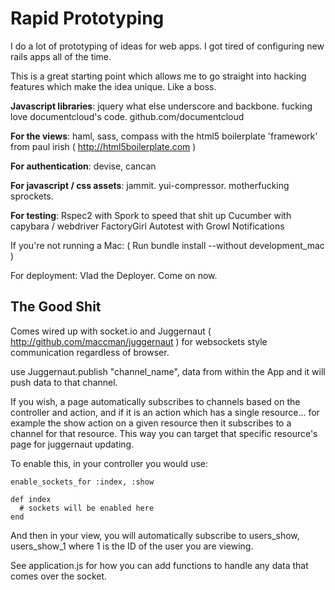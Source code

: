 Rapid Prototyping
===========

I do a lot of prototyping of ideas for web apps. I got tired of configuring new rails apps all of the time.

This is a great starting point which allows me to go straight into hacking features which make
the idea unique.  Like a boss.

**Javascript libraries**:
  jquery what else
  underscore and backbone.  fucking love documentcloud's code.  github.com/documentcloud

**For the views**:
  haml, sass, compass with the html5 boilerplate 'framework' from paul irish ( http://html5boilerplate.com )

**For authentication**:
  devise, cancan

**For javascript / css assets**:
  jammit. yui-compressor. motherfucking sprockets.

**For testing**:
  Rspec2 with Spork to speed that shit up
  Cucumber with capybara / webdriver
  FactoryGirl
  Autotest with Growl Notifications
  
  If you're not running a Mac:
  ( Run bundle install --without development_mac )

For deployment:
  Vlad the Deployer.  Come on now.

The Good Shit
-------------

Comes wired up with socket.io and Juggernaut ( http://github.com/maccman/juggernaut ) for websockets style communication regardless of browser.

use Juggernaut.publish "channel_name", data from within the App and it will push data to that channel.

If you wish, a page automatically subscribes to channels based on the controller and action, and if it is an action which has a single resource... for example the show action on a given resource
then it subscribes to a channel for that resource.  This way you can target that specific resource's page for juggernaut updating.

To enable this, in your controller you would use:
    
    enable_sockets_for :index, :show

    def index
      # sockets will be enabled here
    end

And then in your view, you will automatically subscribe to users_show, users_show_1 where 1 is the ID of the user you are viewing.

See application.js for how you can add functions to handle any data that comes over the socket.

